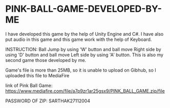 # PINK-BALL-GAME-DEVELOPED-BY-ME

I have developed this game by the help of Unity Engine and C#. I have also put audio in this game and this game work with the help of Keyboard. 

INSTRUCTION: Ball Jump by using 'W' button and ball move Right side by using 'D' button and ball move Left side by using 'A' button. This is also my second game those developed by me.


Game's file is more than 25MB, so it is unable to upload on Gibhub, so I uploaded this file to MediaFire

link of Pink Ball Game: https://www.mediafire.com/file/a7p9zr1ar25gsx9/PINK_BALL_GAME.zip/file

PASSWORD OF ZIP: SARTHAK27112004
